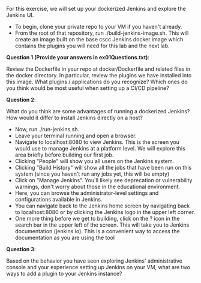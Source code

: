 For this exercise, we will set up your dockerized Jenkins and explore the Jenkins UI.

* To begin, clone your private repo to your VM if you haven't already.
* From the root of that repository, run ./build-jenkins-image.sh.  This will create an image built on the base cscc Jenkins docker image which contains the plugins you will need for this lab and the next lab.

**Question 1 (Provide your answers in ex01Questions.txt)**:

Review the Dockerfile in your repo at docker/Dockerfile and related files in the docker directory.  In particular, review the plugins we have installed into this image.  What plugins / applications do you recognize?  Which ones do you think would be most useful when setting up a CI/CD pipeline?

**Question 2**:

What do you think are some advantages of running a dockerized Jenkins?  How would it differ to install Jenkins directly on a host?

* Now, run ./run-jenkins.sh.  
* Leave your terminal running and open a browser.
* Navigate to localhost:8080 to view Jenkins.  This is the screen you would use to manage Jenkins at a platform level.  We will explore this area briefly before building our first job.
* Clicking "People" will show you all users on the Jenkins system. 
* Clicking "Build History" will show all the jobs that have been run on this system (since you haven't run any jobs yet, this will be empty)
* Click on "Manage Jenkins".  You'll likely see deprecation or vulnerability warnings, don't worry about those in the educational environment.
* Here, you can browse the administrator-level settings and configurations available in Jenkins.
* You can navigate back to the Jenkins home screen by navigating back to localhost:8080 or by clicking the Jenkins logo in the upper left corner.
* One more thing before we get to building, click on the ? icon in the search bar in the upper left of the screen.  This will take you to Jenkins documentation (jenkins.io).  This is a convenient way to access the documentation as you are using the tool

**Question 3**:

Based on the behavior you have seen exploring Jenkins' administrative console and your experience setting up Jenkins on your VM, what are two ways to add a plugin to your Jenkins instance?
